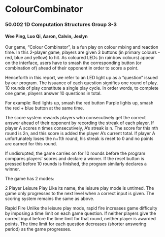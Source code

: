 # ColourCombinator

### 50.002 1D Computation Structures Group 3-3

#### Wee Ping, Luo Qi, Aaron, Calvin, Jeslyn

Our game, “Colour Combinator”, is a fun play on colour mixing and reaction time. In this 2-player game, players are given 3 buttons (in primary colours - red, blue and yellow) to hit. As coloured LEDs (in rainbow colours) appear on the interface, users have to smash the corresponding button (or combination of) ahead of their opponent in order to score a point. 

Henceforth in this report, we refer to an LED light up as a “question” issued by our program. The issuance of each question signifies one round of play. 10 rounds of play constitute a single play cycle. In order words, to complete one game, players answer 10 questions in total. 

For example:
Red lights up, smash the red button 
Purple lights up, smash the red + blue button at the same time. 

The score system rewards players who consecutively get the correct answer ahead of their opponent by recording the streak of each player. If player A scores n times consecutively, A’s streak is n. The score for this nth round is 2n, and this score is added the player A’s current total. If player A unfortunately loses the n+1th round, his streak is reset to 0 and no points are earned for this round. 

If undisrupted, the game carries on for 10 rounds before the program compares players’ scores and declare a winner. If the reset button is pressed before 10 rounds is finished, the program similarly declares a winner. 

The game has 2 modes: 

2 Player Leisure Play
Like its name, the leisure play mode is untimed. The game only progresses to the next level when a correct input is given. The scoring system remains the same as above. 

Rapid Fire
Unlike the leisure play mode, rapid fire increases game difficulty by imposing a time limit on each game question. If neither players give the correct input before the time limit for that round, neither player is awarded points. The time limit for each question decreases (shorter answering period) as the game progresses. 
